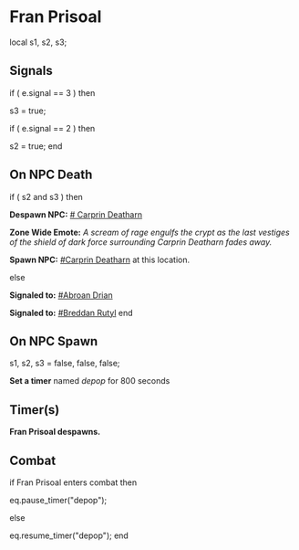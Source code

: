 # Fran Prisoal
local s1, s2, s3;

## Signals

if ( e.signal == 3 ) then 


s3 = true;

if ( e.signal == 2 ) then 


s2 = true;
end

## On NPC Death

if ( s2 and s3 ) then


**Despawn NPC:**  [\# Carprin Deatharn](/npc/200007)


**Zone Wide Emote:** <span class="text-warning">*A scream of rage engulfs the crypt as the last vestiges of the shield of dark force surrounding Carprin Deatharn fades away.*</span>


**Spawn NPC:**  [\#Carprin Deatharn](/npc/200232) at this location.

else


**Signaled to:**  [\#Abroan Drian](/npc/200222)


**Signaled to:**  [\#Breddan Rutyl](/npc/200229)
end

## On NPC Spawn

s1, s2, s3 = false, false, false;

**Set a timer** named *depop* for 800 seconds
## Timer(s)

**Fran Prisoal despawns.**
## Combat

if  Fran Prisoal enters combat  then


eq.pause_timer("depop");

else


eq.resume_timer("depop");
end
